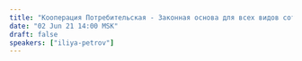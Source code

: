```yaml
---
title: "Кооперация Потребительская - Законная основа для всех видов сотрудничества"
date: "02 Jun 21 14:00 MSK"
draft: false
speakers: ["iliya-petrov"]
---
```

